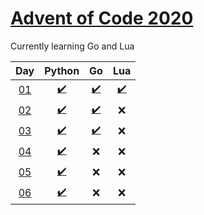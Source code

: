 # [Advent of Code 2020](https://adventofcode.com/2020/)

Currently learning Go and Lua

|     Day     |                 Python                 |                  Go                   |                 Lua                  |
| :---------: | :------------------------------------: | :-----------------------------------: | :----------------------------------: |
| [01][day01] | [:heavy_check_mark:](python/day1/p.py) |  [:heavy_check_mark:](go/day1/f.go)   | [:heavy_check_mark:](lua/day1/a.lua) |
| [02][day02] | [:heavy_check_mark:](python/day2/o.py) | [:heavy_check_mark:](go/day2/main.go) |                 :x:                  |
| [03][day03] | [:heavy_check_mark:](python/day3/p.py) | [:heavy_check_mark:](go/day3/main.go) |                 :x:                  |
| [04][day04] | [:heavy_check_mark:](python/day4/p.py) |                  :x:                  |                 :x:                  |
| [05][day05] | [:heavy_check_mark:](python/day5/p.py) |                  :x:                  |                 :x:                  |
| [06][day06] | [:heavy_check_mark:](python/day6/p.py) |                  :x:                  |                 :x:                  |

[day01]: https://adventofcode.com/2020/day/1
[day02]: https://adventofcode.com/2020/day/2
[day03]: https://adventofcode.com/2020/day/3
[day04]: https://adventofcode.com/2020/day/4
[day05]: https://adventofcode.com/2020/day/5
[day06]: https://adventofcode.com/2020/day/6
